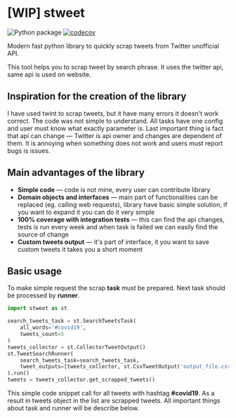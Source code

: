 # [WIP] stweet

![Python package](https://github.com/markowanga/stweet/workflows/Python%20package/badge.svg?branch=master)
[![codecov](https://codecov.io/gh/markowanga/stweet/branch/master/graph/badge.svg?token=1PV6VC8HRF)](https://codecov.io/gh/markowanga/stweet)


Modern fast python library to quickly scrap tweets from Twitter unofficial API.

This tool helps you to scrap tweet by search phrase. It uses the twitter api, same api is used on website.

## Inspiration for the creation of the library
I have used twint to scrap tweets, but it have many errors it doesn't work correct. 
The code was not simple to understand. All tasks have one config and user must know what exactly parameter is.
Last important thing is fact that api can change — Twitter is api owner and changes are dependent of them. 
It is annoying when something does not work and users must report bugs is issues.

## Main advantages of the library
 - **Simple code** — code is not mine, every user can contribute library
 - **Domain objects and interfaces** — main part of functionalities can be replaced (eg. calling web requests),
   library have basic simple solution, if you want to expand it you can do it very simple
 - **100% coverage with integration tests** — this can find the api changes, 
   tests is run every week and when task is failed we can easily find the source of change
 - **Custom tweets output** — it's part of interface, it you want to save custom tweets it takes you a short moment

## Basic usage
To make simple request the scrap **task** must be prepared. Next task should be processed by **runner**.
```python
import stweet as st

search_tweets_task = st.SearchTweetsTask(
    all_words='#covid19',
    tweets_count=5
)
tweets_collector = st.CollectorTweetOutput()
st.TweetSearchRunner(
    search_tweets_task=search_tweets_task,
    tweet_outputs=[tweets_collector, st.CsvTweetOutput('output_file.csv')]
).run()
tweets = tweets_collector.get_scrapped_tweets()
```
This simple code snippet call for all tweets with hashtag **#covid19**.
As a result in tweets object in the list are scrapped tweets. 
All important things about task and runner will be describe below.